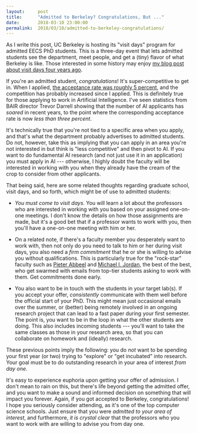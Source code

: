 ```yaml
---
layout:     post
title:      "Admitted to Berkeley? Congratulations, But ..."
date:       2018-03-10 23:00:00
permalink:  2018/03/10/admitted-to-berkeley-congratulations/
---
```


As I write this post, UC Berkeley is hosting its "visit days" program for
admitted EECS PhD students. This is a three-day event that lets admitted
students see the department, meet people, and get a (tiny) flavor of what
Berkeley is like. Those interested in some history may enjoy [my blog post about
visit days four years ago][2].

If you're an admitted student, *congratulations*! It's super-competitive to get
in. When I applied, [the acceptance rate was roughly 5 percent][1], and the
competition has probably increased since I applied. This is definitely true for
those applying to work in Artificial Intelligence. I've seen statistics from
BAIR director Trevor Darrell showing that the number of AI applicants has
*soared* in recent years, to the point where the corresponding acceptance rate
is now *less than three percent*.

It's technically true that you're not tied to a specific area when you apply,
and that's what the department probably advertises to admitted students. Do not,
however, take this as implying that you can apply in an area you're not
interested in but think is "less competitive" and then pivot to AI.  If you want
to do fundamental AI research (and not just use it in an application) you must
apply in AI --- otherwise, I highly doubt the faculty will be interested in
working with you when they already have the cream of the crop to consider from
other applicants.

That being said, here are some related thoughts regarding graduate school, visit
days, and so forth, which might be of use to admitted students:

- *You must come to visit days*. You will learn a lot about the professors who
  are interested in working with you based on your assigned one-on-one meetings.
  I don't know the details on how those assignments are made, but it's a good
  bet that if a professor wants to work with you, then you'll have a one-on-one
  meeting with him or her.

- On a related note, if there's a faculty member you desperately want to work
  with, then not only do you need to talk to him or her during visit days, you
  also need a *firm commitment* that he or she is willing to advise you without
  qualifications. This is particularly true for the "rock-star" faculty such as
  [Pieter Abbeel][3] and [Michael I. Jordan][4], the best of the best, who get
  swarmed with emails from top-tier students asking to work with them. Get
  commitments done early.

- You also want to be in touch with the students in your target lab(s). If you
  accept your offer, *consistently* communicate with them well before the
  official start of your PhD.  This might mean just occasional emails over the
  summer, or (better) being remotely involved in an ongoing research project
  that can lead to a fast paper during your first semester.  The point is, you
  want to be in the loop in what the other students are doing. This also
  includes incoming students --- you'll want to take the same classes as those
  in your research area, so that you can collaborate on homework and (ideally)
  research.

These previous points imply the following: you do *not* want to be spending your
first year (or two) trying to "explore" or "get incubated" into research. Your
goal must be to do outstanding research in your area of interest *from day one*.

It's easy to experience euphoria upon getting your offer of admission. I don't
mean to rain on this, but there's life beyond getting the admitted offer, and
you want to make a sound and informed decision on something that will impact you
forever. Again, if you got accepted to Berkeley, congratulations! I hope you
seriously consider attending, as it's one of the top computer science schools.
Just ensure that you were *admitted to your area of interest*, and furthermore,
*it is crystal clear* that the professors who you want to work with are willing
to advise you from day one.

[1]:https://danieltakeshi.github.io/2014/08/31/berkeley-orientation/
[2]:https://danieltakeshi.github.io/2014/03/28/graduate-school-visit-3-the-university-of-california-at-berkeley/
[3]:https://people.eecs.berkeley.edu/~pabbeel/
[4]:https://people.eecs.berkeley.edu/~jordan/
